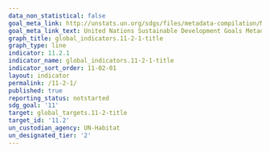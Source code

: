 ```yaml
---
data_non_statistical: false
goal_meta_link: http://unstats.un.org/sdgs/files/metadata-compilation/Metadata-Goal-11.pdf
goal_meta_link_text: United Nations Sustainable Development Goals Metadata (pdf 2066kB)
graph_title: global_indicators.11-2-1-title
graph_type: line
indicator: 11.2.1
indicator_name: global_indicators.11-2-1-title
indicator_sort_order: 11-02-01
layout: indicator
permalink: /11-2-1/
published: true
reporting_status: notstarted
sdg_goal: '11'
target: global_targets.11-2-title
target_id: '11.2'
un_custodian_agency: UN-Habitat
un_designated_tier: '2'
---
```


